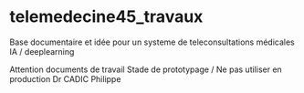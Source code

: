 # telemedecine45_travaux
Base documentaire et idée pour un systeme de teleconsultations médicales IA / deeplearning

Attention documents de travail
Stade de prototypage / Ne pas utiliser en production
Dr CADIC Philippe
